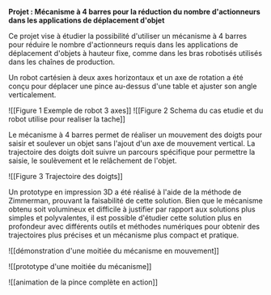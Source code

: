 **Projet : Mécanisme à 4 barres pour la réduction du nombre d'actionneurs dans les applications de déplacement d'objet**

Ce projet vise à étudier la possibilité d'utiliser un mécanisme à 4 barres pour réduire le nombre d'actionneurs requis dans les applications de déplacement d'objets à hauteur fixe, comme dans les bras robotisés utilisés dans les chaînes de production.

Un robot cartésien à deux axes horizontaux et un axe de rotation a été conçu pour déplacer une pince au-dessus d'une table et ajuster son angle verticalement.

![[Figure 1  Exemple de robot 3 axes]] ![[Figure 2  Schema du cas etudie et du robot utilise pour realiser la tache]]

Le mécanisme à 4 barres permet de réaliser un mouvement des doigts pour saisir et soulever un objet sans l'ajout d'un axe de mouvement vertical. La trajectoire des doigts doit suivre un parcours spécifique pour permettre la saisie, le soulèvement et le relâchement de l'objet.

![[Figure 3  Trajectoire des doigts]]

Un prototype en impression 3D a été réalisé à l'aide de la méthode de Zimmerman, prouvant la faisabilité de cette solution. Bien que le mécanisme obtenu soit volumineux et difficile à justifier par rapport aux solutions plus simples et polyvalentes, il est possible d'étudier cette solution plus en profondeur avec différents outils et méthodes numériques pour obtenir des trajectoires plus précises et un mécanisme plus compact et pratique.

![[démonstration d'une moitiée du mécanisme en mouvement]]

 

![[prototype d'une moitiée du mécanisme]]

![[animation de la pince complète en action]]